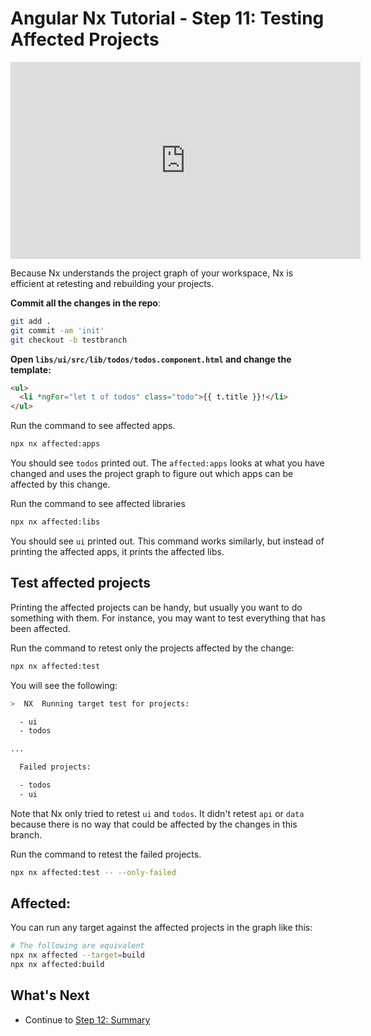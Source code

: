 # Angular Nx Tutorial - Step 11: Testing Affected Projects

<iframe loading="lazy" width="560" height="315" src="https://www.youtube.com/embed/5t77CPl-bbM" frameborder="0" allow="accelerometer; autoplay; encrypted-media; gyroscope; picture-in-picture; fullscreen"></iframe>

Because Nx understands the project graph of your workspace, Nx is efficient at retesting and rebuilding your projects.

**Commit all the changes in the repo**:

```bash
git add .
git commit -am 'init'
git checkout -b testbranch
```

**Open `libs/ui/src/lib/todos/todos.component.html` and change the template:**

```html
<ul>
  <li *ngFor="let t of todos" class="todo">{{ t.title }}!</li>
</ul>
```

Run the command to see affected apps.

```sh
npx nx affected:apps
```

You should see `todos` printed out. The `affected:apps` looks at what you have changed and uses the project graph to figure out which apps can be affected by this change.

Run the command to see affected libraries

```sh
npx nx affected:libs
```

You should see `ui` printed out. This command works similarly, but instead of printing the affected apps, it prints the affected libs.

## Test affected projects

Printing the affected projects can be handy, but usually you want to do something with them. For instance, you may want to test everything that has been affected.

Run the command to retest only the projects affected by the change:

```sh
npx nx affected:test
```

You will see the following:

```bash
>  NX  Running target test for projects:

  - ui
  - todos

...

  Failed projects:

  - todos
  - ui
```

Note that Nx only tried to retest `ui` and `todos`. It didn't retest `api` or `data` because there is no way that could be affected by the changes in this branch.

Run the command to retest the failed projects.

```sh
npx nx affected:test -- --only-failed
```

## Affected:

You can run any target against the affected projects in the graph like this:

```bash
# The following are equivalent
npx nx affected --target=build
npx nx affected:build
```

## What's Next

- Continue to [Step 12: Summary](/angular-tutorial/12-summary)
